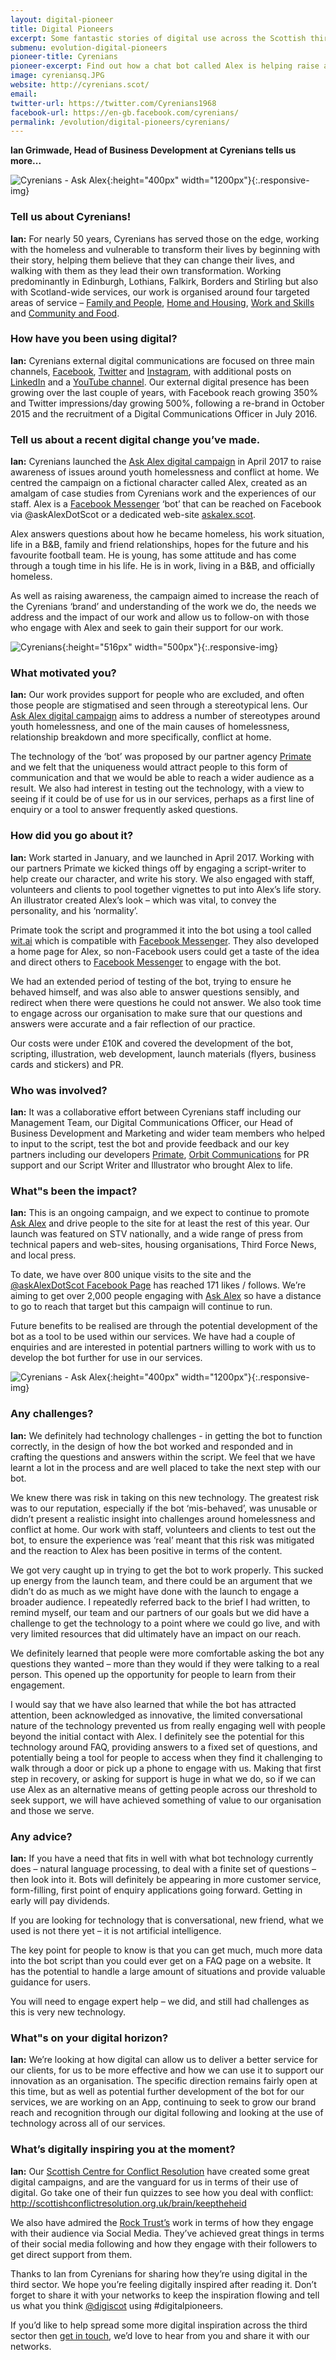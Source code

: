 ```yaml
---
layout: digital-pioneer
title: Digital Pioneers
excerpt: Some fantastic stories of digital use across the Scottish third sector. Read on to be inspired.
submenu: evolution-digital-pioneers
pioneer-title: Cyrenians
pioneer-excerpt: Find out how a chat bot called Alex is helping raise awareness and inspire future service delivery ideas.
image: cyreniansq.JPG
website: http://cyrenians.scot/
email:
twitter-url: https://twitter.com/Cyrenians1968
facebook-url: https://en-gb.facebook.com/cyrenians/
permalink: /evolution/digital-pioneers/cyrenians/
---
```

**Ian Grimwade, Head of Business Development at Cyrenians tells us more...**

![Cyrenians - Ask Alex](/images/digital-pioneers/askalextwitter.jpg){:height="400px" width="1200px"}{:.responsive-img}

### Tell us about Cyrenians!

**Ian:** For nearly 50 years, Cyrenians has served those on the edge, working with the homeless and vulnerable to transform their lives by beginning with their story, helping them believe that they can change their lives, and walking with them as they lead their own transformation.
Working predominantly in Edinburgh, Lothians, Falkirk, Borders and Stirling but also with Scotland-wide services, our work is organised around four targeted areas of service – <a target="_blank" href="http://cyrenians.scot/family-people/">Family and People</a>, <a target="_blank" href="http://cyrenians.scot/home-and-housing/">Home and Housing</a>, <a target="_blank" href="http://cyrenians.scot/work-and-skills/">Work and Skills</a> and <a target="_blank" href="http://cyrenians.scot/community-and-food/">Community and Food</a>.

### How have you been using digital?

**Ian:** Cyrenians external digital communications are focused on three main channels, <a target="_blank" href="https://www.facebook.com/cyrenians">Facebook</a>, <a target="_blank" href="https://twitter.com/Cyrenians1968">Twitter</a> and <a target="_blank" href="https://www.instagram.com/cyrenians/">Instagram</a>, with additional posts on <a target="_blank" href="https://www.linkedin.com/company-beta/1653986/">LinkedIn</a> and a <a target="_blank" href="https://www.youtube.com/channel/UChTee6LZ4i8mSEK9wfdrqGQ/">YouTube channel</a>.  Our external digital presence has been growing over the last couple of years, with Facebook reach growing 350% and Twitter impressions/day growing 500%, following a re-brand in October 2015 and the recruitment of a Digital Communications Officer in July 2016.

### Tell us about a recent digital change you’ve made.

**Ian:** Cyrenians launched the <a target="_blank" href="https://askalex.scot/">Ask Alex digital campaign</a> in April 2017 to raise awareness of issues around youth homelessness and conflict at home.  We centred the campaign on a fictional character called Alex, created as an amalgam of case studies from Cyrenians work and the experiences of our staff.  Alex is a <a target="_blank" href="https://www.facebook.com/messenger/">Facebook Messenger</a> ‘bot’ that can be reached on Facebook via @askAlexDotScot or a dedicated web-site <a target="_blank" href="https://askalex.scot/">askalex.scot</a>.

Alex answers questions about how he became homeless, his work situation, life in a B&B, family and friend relationships, hopes for the future and his favourite football team.  He is young, has some attitude and has come through a tough time in his life.  He is in work, living in a B&B, and officially homeless.

As well as raising awareness, the campaign aimed to increase the reach of the Cyrenians ‘brand’ and understanding of the work we do, the needs we address and the impact of our work and allow us to follow-on with those who engage with Alex and seek to gain their support for our work.

![Cyrenians](/images/digital-pioneers/promopost.jpg){:height="516px" width="500px"}{:.responsive-img}

### What motivated you?

**Ian:** Our work provides support for people who are excluded, and often those people are stigmatised and seen through a stereotypical lens.  Our <a target="_blank" href="https://askalex.scot/">Ask Alex digital campaign</a> aims to address a number of stereotypes around youth homelessness, and one of the main causes of homelessness, relationship breakdown and more specifically, conflict at home.  

The technology of the ‘bot’ was proposed by our partner agency <a target="_blank" href="https://www.primate.co.uk/">Primate</a> and we felt that the uniqueness would attract people to this form of communication and that we would be able to reach a wider audience as a result.  We also had interest in testing out the technology, with a view to seeing if it could be of use for us in our services, perhaps as a first line of enquiry or a tool to answer frequently asked questions.

### How did you go about it?

**Ian:** Work started in January, and we launched in April 2017. Working with our partners Primate we kicked things off by engaging a script-writer to help create our character, and write his story.  We also engaged with staff, volunteers and clients to pool together vignettes to put into Alex’s life story.  An illustrator created Alex’s look – which was vital, to convey the personality, and his ‘normality’.

Primate took the script and programmed it into the bot using a tool called <a target="_blank" href="https://wit.ai/">wit.ai</a> which is compatible with <a target="_blank" href="https://www.facebook.com/messenger/">Facebook Messenger</a>.  They also developed a home page for Alex, so non-Facebook users could get a taste of the idea and direct others to <a target="_blank" href="https://www.facebook.com/messenger/">Facebook Messenger</a> to engage with the bot.

We had an extended period of testing of the bot, trying to ensure he behaved himself, and was also able to answer questions sensibly, and redirect when there were questions he could not answer.  We also took time to engage across our organisation to make sure that our questions and answers were accurate and a fair reflection of our practice.

Our costs were under £10K and covered the development of the bot, scripting, illustration, web development, launch materials (flyers, business cards and stickers) and PR.

### Who was involved?

**Ian:** It was a collaborative effort between Cyrenians staff including our Management Team, our Digital Communications Officer, our Head of Business Development and Marketing and wider team members who helped to input to the script, test the bot and provide feedback and our key partners including our developers <a target="_blank" href="https://www.primate.co.uk/">Primate</a>, <a target="_blank" href="http://www.orbit-comms.co.uk/new-messenger-bot-to-teach-scots-about-causes-of-youth-homelessness-as-nearly-half-believe-it-is-through-choice/">Orbit Communications</a> for PR support and our Script Writer and Illustrator who brought Alex to life.  

### What"s been the impact?

**Ian:** This is an ongoing campaign, and we expect to continue to promote <a target="_blank" href="https://askalex.scot/">Ask Alex</a> and drive people to the site for at least the rest of this year.  Our launch was featured on STV nationally, and a wide range of press from technical papers and web-sites, housing organisations, Third Force News, and local press.

To date, we have over 800 unique visits to the site and the <a target="_blank" href="https://www.facebook.com/cyrenians">@askAlexDotScot Facebook Page</a> has reached 171 likes / follows.  We’re aiming to get over 2,000 people engaging with <a target="_blank" href="https://askalex.scot/">Ask Alex</a> so have a distance to go to reach that target but this campaign will continue to run.

Future benefits to be realised are through the potential development of the bot as a tool to be used within our services.  We have had a couple of enquiries and are interested in potential partners willing to work with us to develop the bot further for use in our services.

![Cyrenians - Ask Alex](/images/digital-pioneers/ask_alex_facebook_cover_x2.jpg){:height="400px" width="1200px"}{:.responsive-img}

### Any challenges?

**Ian:** We definitely had technology challenges - in getting the bot to function correctly, in the design of how the bot worked and responded and in crafting the questions and answers within the script.  We feel that we have learnt a lot in the process and are well placed to take the next step with our bot.

We knew there was risk in taking on this new technology.  The greatest risk was to our reputation, especially if the bot ‘mis-behaved’, was unusable or didn’t present a realistic insight into challenges around homelessness and conflict at home.  Our work with staff, volunteers and clients to test out the bot, to ensure the experience was ‘real’ meant that this risk was mitigated and the reaction to Alex has been positive in terms of the content.

We got very caught up in trying to get the bot to work properly.  This sucked up energy from the launch team, and there could be an argument that we didn’t do as much as we might have done with the launch to engage a broader audience.  I repeatedly referred back to the brief I had written, to remind myself, our team and our partners of our goals but we did have a challenge to get the technology to a point where we could go live, and with very limited resources that did ultimately have an impact on our reach.

We definitely learned that people were more comfortable asking the bot any questions they wanted – more than they would if they were talking to a real person.  This opened up the opportunity for people to learn from their engagement.

I would say that we have also learned that while the bot has attracted attention, been acknowledged as innovative, the limited conversational nature of the technology prevented us from really engaging well with people beyond the initial contact with Alex.  I definitely see the potential for this technology around FAQ, providing answers to a fixed set of questions, and potentially being a tool for people to access when they find it challenging to walk through a door or pick up a phone to engage with us.  Making that first step in recovery, or asking for support is huge in what we do, so if we can use Alex as an alternative means of getting people across our threshold to seek support, we will have achieved something of value to our organisation and those we serve.

### Any advice?

**Ian:** If you have a need that fits in well with what bot technology currently does – natural language processing, to deal with a finite set of questions – then look into it.  Bots will definitely be appearing in more customer service, form-filling, first point of enquiry applications going forward.  Getting in early will pay dividends.

If you are looking for technology that is conversational, new friend, what we used is not there yet – it is not artificial intelligence.

The key point for people to know is that you can get much, much more data into the bot script than you could ever get on a FAQ page on a website.  It has the potential to handle a large amount of situations and provide valuable guidance for users.

You will need to engage expert help – we did, and still had challenges as this is very new technology.   

### What"s on your digital horizon?

**Ian:** We’re looking at how digital can allow us to deliver a better service for our clients, for us to be more effective and how we can use it to support our innovation as an organisation.  The specific direction remains fairly open at this time, but as well as potential further development of the bot for our services, we are working on an App, continuing to seek to grow our brand reach and recognition through our digital following and looking at the use of technology across all of our services.

### What’s digitally inspiring you at the moment?

**Ian:** Our <a target="_blank" href="http://scottishconflictresolution.org.uk/">Scottish Centre for Conflict Resolution</a> have created some great digital campaigns, and are the vanguard for us in terms of their use of digital.  Go take one of their fun quizzes to see how you deal with conflict: <a target="_blank" href="http://scottishconflictresolution.org.uk/brain/keeptheheid">http://scottishconflictresolution.org.uk/brain/keeptheheid</a>   

We also have admired the <a target="_blank" href="http://www.rocktrust.org/">Rock Trust’s</a> work in terms of how they engage with their audience via Social Media.  They’ve achieved great things in terms of their social media following and how they engage with their followers to get direct support from them.

Thanks to Ian from Cyrenians for sharing how they’re using digital in the third sector.  We hope you’re feeling digitally inspired after reading it.  Don’t forget to share it with your networks to keep the inspiration flowing and tell us what you think <a href="https://twitter.com/digiscot?ref_src=twsrc%5Egoogle%7Ctwcamp%5Eserp%7Ctwgr%5Eauthor" target="_blank">@digiscot</a> using #digitalpioneers.

If you’d like to help spread some more digital inspiration across the third sector then <a href="mailto:onedigital@scvo.org.uk">get in touch</a>, we’d love to hear from you and share it with our networks.
